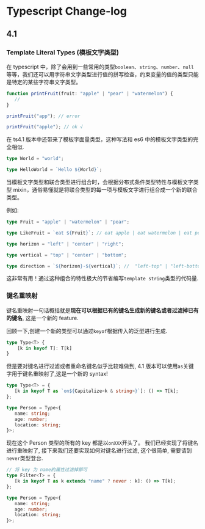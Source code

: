 # Typescript Change-log

## 4.1

### Template Literal Types (模板文字类型)

在 typescript 中，除了会用到一些常用的类型`boolean`、`string`、`number`、`null`等等，我们还可以用字符串文字类型进行值的拼写检查，约束变量的值的类型只能是特定的某些字符串文字类型。

```ts
function printFruit(fruit: "apple" | "pear" | "watermelon") {
   //
}

printFruit("app"); // error

printFruit("apple"); // ok √
```

在 ts4.1 版本中还带来了模板字面量类型，这种写法和 es6 中的模板文字类型的完全相似.

```ts
type World = "world";

type HelloWorld = `Hello ${World}`;
```

当模板文字类型和联合类型进行组合时，会根据分布式条件类型特性与模板文字类型 mixin，通俗易懂就是将联合类型的每一项与模板文字进行组合成一个新的联合类型。

例如:

```ts
type Fruit = "apple" | "watermelon" | "pear";

type LikeFruit = `eat ${Fruit}`; // eat apple | eat watermelon | eat pear

type horizon = "left" | "center" | "right";

type vertical = "top" | "center" | "bottom";

type direction = `${horizon}-${vertical}`; //  "left-top" | "left-bottom" | "left-center" | "center-top" | "center-bottom" | "center-center" | "right-top" | "right-bottom" | "right-center"
```

这非常有用！通过这种组合的特性极大的节省编写`template string`类型的代码量.

### 键名重映射

键名重映射一句话概括就是<b>现在可以根据已有的键名生成新的键名或者过滤掉已有的键名</b>, 这是一个新的 feature.

回顾一下,创建一个新的类型可以通过`keyof`根据传入的泛型进行生成.

```ts
type Type<T> {
    [k in keyof T]: T[k]
}
```

但是要对键名进行过滤或者重命名键名似乎比较难做到, 4.1 版本可以使用`as`关键字用于键名重映射了,这是一个新的 syntax!

```ts
type Type<T> = {
   [k in keyof T as `on${Capitalize<k & string>}`]: () => T[k];
};

type Person = Type<{
   name: string;
   age: number;
   location: string;
}>;
```

现在这个 Person 类型的所有的 key 都是以`onXXX`开头了。 我们已经实现了将键名进行重映射了, 接下来我们还要实现如何对键名进行过滤, 这个很简单, 需要请到`never`类型登台.

```ts
// 将 key 为 name的属性过滤掉即可
type Filter<T> = {
   [k in keyof T as k extends "name" ? never : k]: () => T[k];
};

type Person = Type<{
   name: string;
   age: number;
   location: string;
}>;
```
